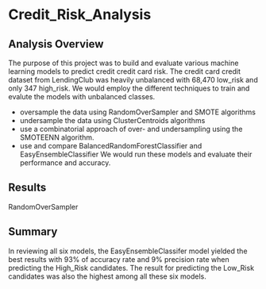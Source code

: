 # Credit_Risk_Analysis
## Analysis Overview
The purpose of this project was to build and evaluate various machine learning models to predict credit credit card risk. The credit card credit dataset from LendingClub was heavily unbalanced with 68,470 low_risk and only 347 high_risk. We would employ the different techniques to train and evalute the models with unbalanced classes. 
* oversample the data using RandomOverSampler and SMOTE algorithms
* undersample the data using ClusterCentroids algorithms
* use a combinatorial approach of over- and undersampling using the SMOTEENN algorithm.
* use and compare BalancedRandomForestClassifier and EasyEnsembleClassifier
We would run these models and evaluate their performance and accuracy.

## Results
RandomOverSampler



## Summary
In reviewing all six models, the EasyEnsembleClassifer model yielded the best results with 93% of accuracy rate and 9% precision rate when predicting the High_Risk candidates. The result for predicting the Low_Risk candidates was also the highest among all these six models. 